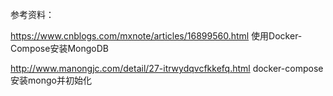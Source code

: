 参考资料：

https://www.cnblogs.com/mxnote/articles/16899560.html 使用Docker-Compose安装MongoDB

http://www.manongjc.com/detail/27-itrwydqvcfkkefq.html docker-compose安装mongo并初始化